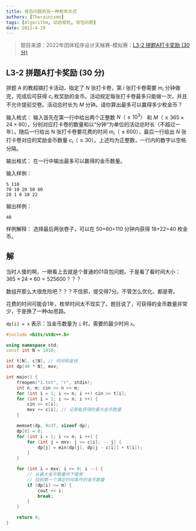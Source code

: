 ```yaml
---
title: 背包问题的另一种枚举方式
authors: [Therainisme]
tags: [Algorithm, 动态规划, 背包问题]
date: 2022-4-19
---
```


> 题目来源：2022年团体程序设计天梯赛-模拟赛：[L3-2 拼题A打卡奖励 (30 分)](https://pintia.cn/problem-sets/1515872875097792512/problems/1515873015665696781)

## L3-2 拼题A打卡奖励 (30 分)
拼题 A 的教超搞打卡活动，指定了 $N$ 张打卡卷，第 $i$ 张打卡卷需要 $m_i$ 分钟做完，完成后可获得 $c_i$ 枚奖励的金币。活动规定每张打卡卷最多只能做一次，并且不允许提前交卷。活动总时长为 $M$ 分钟。请你算出最多可以赢得多少枚金币？

输入格式：
输入首先在第一行中给出两个正整数 $N（≤10^3）$ 和 $M（≤365×24×60）$，分别对应打卡卷的数量和以“分钟”为单位的活动总时长（不超过一年）。随后一行给出 N 张打卡卷要花费的时间 $m_i（≤600）$，最后一行给出 $N$ 张打卡卷对应的奖励金币数量 $c_i（≤30）$。上述均为正整数，一行内的数字以空格分隔。

输出格式：
在一行中输出最多可以赢得的金币数量。

输入样例：
```text
5 110
70 10 20 50 60
28 1 6 18 22
```

输出样例：
```text
40
```

样例解释：
选择最后两张卷子，可以在 50+60=110 分钟内获得 18+22=40 枚金币。

## 解

当时人傻的啊，一眼看上去就是个普通的01背包问题。于是看了看时间大小：$365×24×60=525600$？？？

数组开那么大很危险吧？？？不信邪，提交得7分。不管怎么优化，都是寄。

花费的时间可能会1年，枚举时间太不现实了。题目说了，可获得的金币数量非常少，于是换了一种dp思路。

`dp[i] = x` 表示：当金币数量为 `i` 时，需要的最少时间 `x`。

```cpp
#include <bits/stdc++.h>

using namespace std;
const int N = 1010;

int t[N], c[N]; // 时间和金钱
int dp[40 * N], mxv;

int main() {
    freopen("1.txt", "r", stdin);
    int n, m; cin >> n >> m;
    for (int i = 1; i <= n; i ++) cin >> t[i];
    for (int i = 1; i <= n; i ++) {
        cin >> c[i];
        mxv += c[i]; // 记录能获得的最大金币数量
    }

    memset(dp, 0x3f, sizeof dp);
    dp[0] = 0;
    for (int i = 1; i <= n; i ++) {
        for (int j = mxv; j >= c[i]; -- j) {
            dp[j] = min(dp[j], dp[j - c[i]] + t[i]);
        }
    }

    for (int i = mxv; i >= 0; i --) {
        // 从最大金币数量向下搜索
        // 找到第一个满足时间条件的金币数量
        if (dp[i] <= m) {
            cout << i;
            break;
        }
    }

    return 0;
}
```